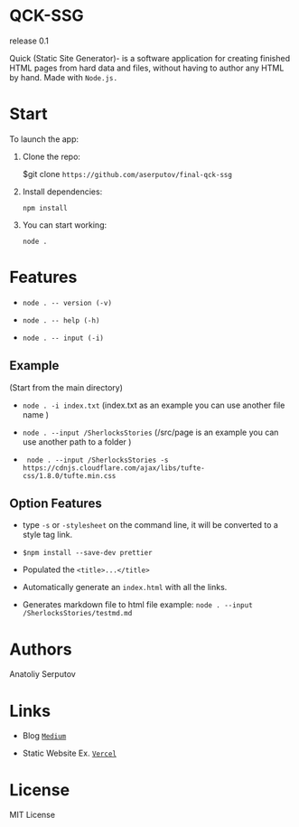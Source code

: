 # QCK-SSG
release 0.1

Quick (Static Site Generator)- is a software application for creating finished HTML pages from hard data and files, without having to author any HTML by hand. Made with ```Node.js.```
# Start

To launch the app: 


1. Clone the repo:

    $git clone ``` https://github.com/aserputov/final-qck-ssg ```

2. Install dependencies:

    ``` npm install ```

3. You can start working:

    ```node .  ```

# Features

- ```node . -- version (-v) ```

- ```node . -- help (-h)```

- ```node . -- input (-i)```

## Example
(Start from the main directory)

- ```node . -i index.txt``` (index.txt as an example you can use another file name )

- ```node . --input /SherlocksStories``` (/src/page is an example you can use another path to a folder )

- ``` node . --input /SherlocksStories -s https://cdnjs.cloudflare.com/ajax/libs/tufte-css/1.8.0/tufte.min.css```

## Option Features

- type ```-s``` or ```-stylesheet``` on the command line, it will be converted to a style tag link.

-  ```$npm install --save-dev prettier```

-  Populated the ```<title>...</title>```

- Automatically generate an ```index.html``` with all the links.

- Generates markdown file to html file
    example: ```node . --input /SherlocksStories/testmd.md```

# Authors

Anatoliy Serputov

# Links
- Blog [```Medium```](https://medium.com/@aserputov/qck-ssg-eb593782b856)

- Static Website Ex. [```Vercel```](https://cli-ssg-qck-cmp74iuwg-aserputov.vercel.app)
# License

MIT License 
